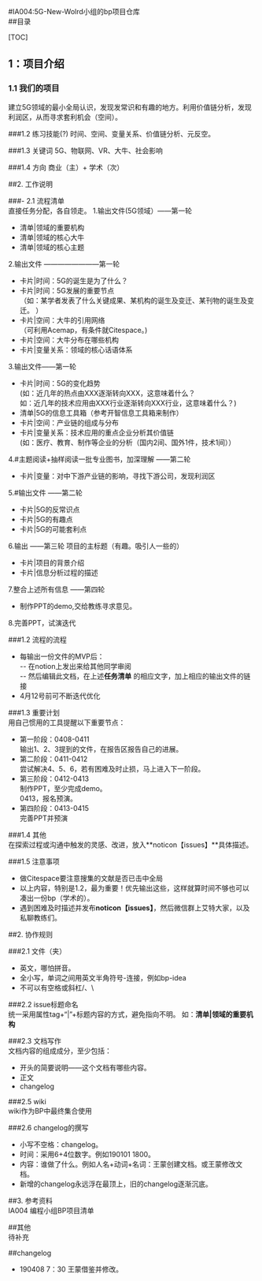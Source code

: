 #IA004:5G-New-Wolrd小组的bp项目仓库  
##目录
  
[TOC]

## 1：项目介绍

### 1.1 我们的项目  
建立5G领域的最小全局认识，发现发常识和有趣的地方。利用价值链分析，发现利润区，从而寻求套利机会（空间）。  

###1.2 练习技能(?)
时间、空间、变量关系、价值链分析、元反空。  

###1.3 关键词
5G、物联网、VR、大牛、社会影响

###1.4 方向
商业（主）+ 学术（次）  


##2. 工作说明  

###- 2.1 流程清单    
直接任务分配，各自领走。
1.输出文件(5G领域）——第一轮  
- 清单|领域的重要机构   
- 清单|领域的核心大牛  
- 清单|领域的核心主题  

2.输出文件  ————————第一轮
- 卡片|时间：5G的诞生是为了什么？  
- 卡片|时间：5G发展的重要节点  
（如：某学者发表了什么关键成果、某机构的诞生及变迁、某刊物的诞生及变迁。 ）  
- 卡片|空间：大牛的引用网络  
（可利用Acemap，有条件就Citespace。)  
- 卡片|空间：大牛分布在哪些机构  
- 卡片|变量关系：领域的核心话语体系  


3.输出文件——第一轮  
- 卡片|时间：5G的变化趋势  
(如：近几年的热点由XXX逐渐转向XXX，这意味着什么？  
如：近几年的技术应用由XXX行业逐渐转向XXX行业，这意味着什么？)
- 清单|5G的信息工具箱（参考开智信息工具箱来制作）    
- 卡片|空间：产业链的组成与分布
- 卡片|变量关系：技术应用的重点企业分析其价值链  
(如：医疗、教育、制作等企业的分析（国内2间、国外1件，技术1间））  

4.#主题阅读+抽样阅读一批专业图书，加深理解  ——第二轮 
-  卡片|变量：对中下游产业链的影响，寻找下游公司，发现利润区  

5.#输出文件  ——第二轮  
- 卡片|5G的反常识点  
- 卡片|5G的有趣点  
- 卡片|5G的可能套利点  

6.输出  ——第三轮
项目的主标题（有趣。吸引人一些的）  
- 卡片|项目的背景介绍
- 卡片|信息分析过程的描述  

7.整合上述所有信息  ——第四轮
- 制作PPT的demo,交给教练寻求意见。  

8.完善PPT，试演迭代  

###1.2 流程的流程   
- 每输出一份文件的MVP后：  
-- 在notion上发出来给其他同学审阅  
-- 然后编辑此文档，在上述**任务清单** 的相应文字，加上相应的输出文件的链接  
- 4月12号前可不断迭代优化  

###1.3 重要计划  
用自己惯用的工具提醒以下重要节点：  
- 第一阶段：0408-0411  
输出1、2、3提到的文件，在报告区报告自己的进展。  
- 第二阶段：0411-0412  
尝试解决4、5、6，若有困难及时止损，马上进入下一阶段。  
- 第三阶段：0412-0413  
制作PPT，至少完成demo。  
0413，报名预演。  
- 第四阶段：0413-0415  
完善PPT并预演

###1.4 其他  
在探索过程或沟通中触发的灵感、改进，放入**noticon【issues】**具体描述。  

###1.5 注意事项  
- 做Citespace要注意搜集的文献是否已击中全局
- 以上内容，特别是1.2，最为重要！优先输出这些，这样就算时间不够也可以凑出一份bp（学术的）。
- 遇到困难及时描述并发布**noticon【issues】**，然后微信群上艾特大家，以及私聊教练们。
 

##2. 协作规则  

###2.1 文件（夹）  
- 英文，哪怕拼音。  
- 全小写，单词之间用英文半角符号-连接，例如bp-idea  
- 不可以有空格或斜杠/、\  

###2.2 issue标题命名  
统一采用属性tag+“|”+标题内容的方式，避免指向不明。 
如：**清单|领域的重要机构**  

###2.3 文档写作  
文档内容的组成成分，至少包括：  
- 开头的简要说明——这个文档有哪些内容。  
- 正文  
- changelog

###2.5 wiki  
wiki作为BP中最终集合使用  

###2.6 changelog的撰写  
- 小写不空格：changelog。
- 时间：采用6+4位数字。例如190101 1800。
- 内容：谁做了什么。例如人名+动词+名词：王蒙创建文档。或王蒙修改文档。
- 新增的changelog永远浮在最顶上，旧的changelog逐渐沉底。  

##3. 参考资料  
IA004 编程小组BP项目清单

##其他  
待补充  
  
##changelog  
- 190408 7：30 王蒙借鉴并修改。
  


